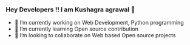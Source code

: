 ### Hey Developers !! I am Kushagra agrawal 👋


- 🔭 I’m currently working on Web Development, Python programming
- 🌱 I’m currently learning Open source contribution
- 👯 I’m looking to collaborate on Web based Open source projects
